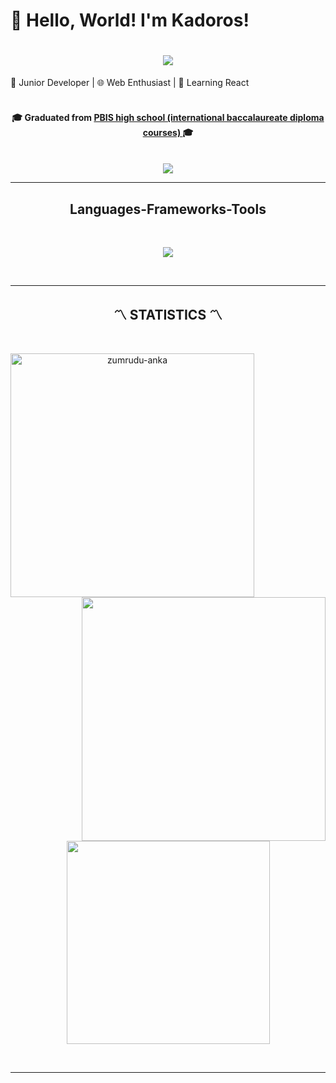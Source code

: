 # 👋 Hello, World! I'm Kadoros!

<h1 align="center">
  <img src="https://i.imgur.com/hcDXuFD.png">
</h1>



🌟 Junior Developer | 🌐 Web Enthusiast | 🚀 Learning React

<h4 align="center">
    <br>
    🎓 Graduated from <a href="https://www.nordangliaeducation.com/pbis-prague/campaign-ppc-1?gad_source=1&gclid=Cj0KCQjwj9-zBhDyARIsAERjds3KEXJDhFztqpDTNvzMreu8IU8QjF73DgH6yojA4Ij8IJk6DJGCVhYaApaJEALw_wcB&gclsrc=aw.ds">PBIS high school (international baccalaureate diploma courses) </a> 🎓<br>
    <br>

</h4>

<!--- S O C I A L   M E D I A   B A D G E S --->

<div align="center">
    <a href = "mailto:kadoros130@gmail.com"><img src="https://img.shields.io/badge/-Gmail-%23333?style=for-the-badge&logo=gmail&logoColor=white" target="_blank"></a>
</div>
<hr> <!--- <hr> tag is use for Horizontal Lines --->

<h2 align="center"> Languages-Frameworks-Tools </h2>
<br>
<p align="center">
  <a href="https://skillicons.dev">
    <img src="https://skillicons.dev/icons?i=git,nodejs,github,python,java,html,css,js,react,atom,mysql,vscode,discord" /><br>
  </a>
</p><br>
<hr>


<!--- G I T H U B   P R O F I L E   S T A T S --->

<h2 align="center">〽️ STATISTICS 〽️</h2>
<br>
<p align=center>
  <div align=center>
    <!-- S t r e a k -->
    <a href="https://github.com/denvercoder1/github-readme-streak-stats" title="Go to Source"><img align="left" width=390 src="https://github-readme-streak-stats.herokuapp.com/?user=Kadoros&theme=react&border=61dafb&hide_border=true" alt="zumrudu-anka" /></a>
    <!-- Commit and Stars -->
    <a href="https://github.com/anuraghazra/github-readme-stats" title="Go to Source"><img align="right" width=390 src="https://github-readme-stats.vercel.app/api?username=Kadoros&show_icons=true&count_private=true&theme=react&border_color=61dafb&hide_border=true"/></a>
  </div>
  <br><br><br><br><br><br><br><br><br>
  <div align=center>
    <!-- most used language -->
    <a href="https://github.com/anuraghazra/github-readme-stats"><img width=325 align="center" src="https://github-readme-stats.vercel.app/api/top-langs/?username=Kadoros&hide=c%23,powershell,Mathematica,Ruby,Objective-C,Objective-C%2b%2b,Cuda&title_color=61dafb&text_color=ffffff&icon_color=61dafb&bg_color=20232a&langs_count=8&layout=compact&border_color=61dafb&hide_border=true" /></a>
  </div>
</p>

<br>
<hr>
